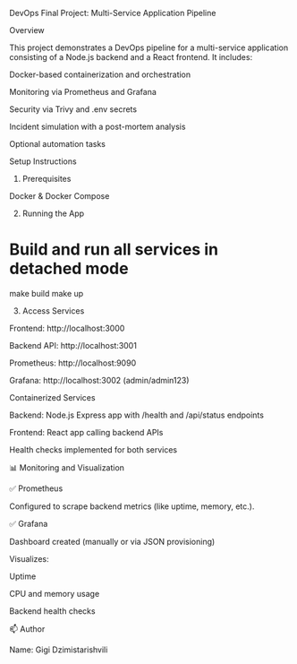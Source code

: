 DevOps Final Project: Multi-Service Application Pipeline

Overview

This project demonstrates a DevOps pipeline for a multi-service application consisting of a Node.js backend and a React frontend. It includes:

Docker-based containerization and orchestration

Monitoring via Prometheus and Grafana

Security via Trivy and .env secrets

Incident simulation with a post-mortem analysis

Optional automation tasks

Setup Instructions

1. Prerequisites

Docker & Docker Compose


2. Running the App
# Build and run all services in detached mode
make build
make up

3. Access Services

Frontend: http://localhost:3000

Backend API: http://localhost:3001

Prometheus: http://localhost:9090

Grafana: http://localhost:3002 (admin/admin123)

 Containerized Services

Backend: Node.js Express app with /health and /api/status endpoints

Frontend: React app calling backend APIs

Health checks implemented for both services

📊 Monitoring and Visualization

✅ Prometheus

Configured to scrape backend metrics (like uptime, memory, etc.).

✅ Grafana

Dashboard created (manually or via JSON provisioning)

Visualizes:

Uptime

CPU and memory usage

Backend health checks


📫 Author

Name: Gigi Dzimistarishvili

